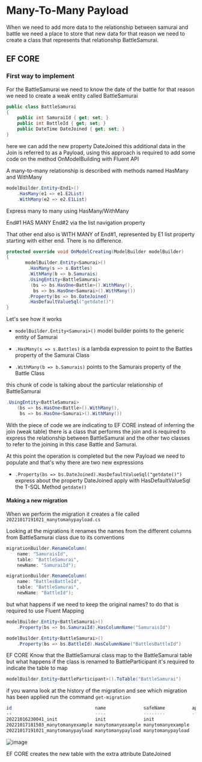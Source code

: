 # Many-To-Many Payload

When we need to add more data to the relationship between samurai and battle we need a place to store that new data for that reason we need to create a class that represents that relationship BattleSamurai.

## EF CORE

### First way to implement

For the BattleSamurai we need to know the date of the battle for that reason we need to create a weak entity called BattleSamurai 

```csharp
public class BattleSamurai
{
    public int SamuraiId { get; set; }
    public int BattleId { get; set; }
    public DateTime DateJoined { get; set; }
}
```
here we can add the new property DateJoined this additional data in the Join is referred to as a Payload, using this approach is required to add some code on the method OnModelBuilding with Fluent API

A many-to-many relationship is described with methods named HasMany and WithMany

```csharp 
modelBuilder.Entity<End1>()
    .HasMany(e1 => e1.E2List)
    .WithMany(e2 => e2.E1List)
```
Express many to many using HasMany/WithMany

End#1 HAS MANY End#2 via the list navigation property 

That other end also is WITH MANY of End#1, represented by E1 list property starting with either end. There is no difference.

```csharp
protected override void OnModelCreating(ModelBuilder modelBuilder)
{
       modelBuilder.Entity<Samurai>()
        .HasMany(s => s.Battles)
        .WithMany(b => b.Samurais)
        .UsingEntity<BattleSamurai>
         (bs => bs.HasOne<Battle>().WithMany(),
          bs => bs.HasOne<Samurai>().WithMany())
        .Property(bs => bs.DateJoined)
        .HasDefaultValueSql("getdate()")
}
```

Let's see how it works

* `modelBuilder.Entity<Samurai>()` model builder points to the generic entity of Samurai 

* `.HasMany(s => s.Battles)` is a lambda expression to point to the Battles property of the Samurai Class

* `.WithMany(b => b.Samurais)` points to the Samurais property of the Battle Class

this chunk of code is talking about the particular relationship of BattleSamurai

```csharp
.UsingEntity<BattleSamurai>
    (bs => bs.HasOne<Battle>().WithMany(),
     bs => bs.HasOne<Samurai>().WithMany())
```

With the piece of code we are indicating to EF CORE instead of inferring the join (weak table) there is a class that performs the join and is required to express the relationship between BattleSamurai and the other two classes to refer to the joining in this case Battle and Samurai.

At this point the operation is completed but the new Payload we need to populate and that's why there are two new expressions

* `.Property(bs => bs.DateJoined).HasDefaultValueSql("getdate()")` express about the property DateJoined apply with HasDefaultValueSql the T-SQL Method `getdate()`

#### Making a new migration 

When we perform the migration it creates a file called `20221017191021_manytomanypayload.cs`

Looking at the migrations it renames the names from the different columns from BattleSamurai class due to its conventions

```csharp
migrationBuilder.RenameColumn(
    name: "SamuraisId",
    table: "BattleSamurai",
    newName: "SamuraiId");

migrationBuilder.RenameColumn(
    name: "BattlesBattleId",
    table: "BattleSamurai",
    newName: "BattleId");
```

but what happens if we need to keep the original names? to do that is required to use Fluent Mapping

```csharp
modelBuilder.Entity<BattleSamurai>()
    .Property(bs => bs.SamuraiId).HasColumnName("SamuraisId")

modelBuilder.Entity<BattleSamurai>()
    .Property(bs => bs.BattleId).HasColumnName("BattlesBattleId")    
```

EF CORE Know that the BattleSamurai class map to the BattleSamurai table but what happens if the class is renamed to BattleParticipant it's required to indicate the table to map

```csharp
modelBuilder.Entity<BattleParticipant>().ToTable("BattleSamurai")
```

if you wanna look at the history of the migration and see which migration has been applied run the command `get-migration`

```bash
id                               name              safeName          applied
--                               ----              --------          -------
20221016230041_init              init              init                 True
20221017181503_manytomanyexample manytomanyexample manytomanyexample    True
20221017191021_manytomanypayload manytomanypayload manytomanypayload   False
```

![image](https://user-images.githubusercontent.com/53051438/196265581-5cae69d4-d6e8-40b3-8b87-5e0c4043676a.png)

EF CORE creates the new table with the extra attribute DateJoined

